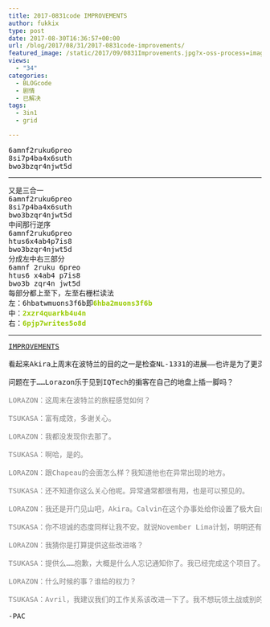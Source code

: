 ```yaml
---
title: 2017-0831code IMPROVEMENTS
author: fukkix
type: post
date: 2017-08-30T16:36:57+00:00
url: /blog/2017/08/31/2017-0831code-improvements/
featured_image: /static/2017/09/0831Improvements.jpg?x-oss-process=image/resize,m_fill,w_700,h_220
views:
  - "34"
categories:
  - BLOGcode
  - 剧情
  - 已解决
tags:
  - 3in1
  - grid

---
```

<pre>6amnf2ruku6preo
8si7p4ba4x6suth
bwo3bzqr4njwt5d
<!--more--></pre>

* * *

<pre>又是三合一
6amnf2ruku6preo
8si7p4ba4x6suth
bwo3bzqr4njwt5d
中间那行逆序
6amnf2ruku6preo
htus6x4ab4p7is8
bwo3bzqr4njwt5d
分成左中右三部分
6amnf 2ruku 6preo
htus6 x4ab4 p7is8
bwo3b zqr4n jwt5d
每部分都上至下，左至右栅栏读法
左：6hbatwmuons3f6b即<span style="color: #99cc00;"><strong>6hba2muons3f6b</strong></span>
中：<span style="color: #99cc00;"><strong>2xzr4quarkb4u4n</strong></span>
右：<span style="color: #99cc00;"><strong>6pjp7writes5o8d</strong></span></pre>

* * *

<pre><a href="http://investigate.ingress.com/2017/08/31/improvements/">IMPROVEMENTS

</a>看起来Akira上周末在波特兰的目的之一是检查NL-1331的进展——也许是为了更深入的参与到November Lima项目的其他部分（她已经带头研发基于日本NL-Prime实验车型的新产品了……）

问题在于……Lorazon乐于见到IQTech的掮客在自己的地盘上插一脚吗？

<span style="color: #808080;">LORAZON：这周末在波特兰的旅程感觉如何？</span>

<span style="color: #808080;">TSUKASA：富有成效，多谢关心。</span>

<span style="color: #808080;">LORAZON：我都没发现你去那了。</span>

<span style="color: #808080;">TSUKASA：啊哈，是的。</span>

<span style="color: #808080;">LORAZON：跟Chapeau的会面怎么样？我知道他也在异常出现的地方。</span>

<span style="color: #808080;">TSUKASA：还不知道你这么关心他呢。异常通常都很有用，也是可以预见的。</span>

<span style="color: #808080;">LORAZON：我还是开门见山吧，Akira。Calvin在这个办事处给你设置了极大自由的沙盒系统，可是你站在了我这边又不坦诚对我，我很不安啊。</span>

<span style="color: #808080;">TSUKASA：你不坦诚的态度同样让我不安。就说November Lima计划，明明还有很大改进余地。</span>

<span style="color: #808080;">LORAZON：我猜你是打算提供这些改进咯？</span>

<span style="color: #808080;">TSUKASA：提供么……抱歉，大概是什么人忘记通知你了。我已经完成这个项目了。我们带回了Prime的一些进展，也已经开始在1331E上实施变革。</span>

<span style="color: #808080;">LORAZON：什么时候的事？谁给的权力？</span>

<span style="color: #808080;">TSUKASA：Avril，我建议我们的工作关系该改进一下了。我不想玩领土战或别的什么游戏，我只出现在有需要的地方。如果你能更清楚的意识到我带来的机遇，或许会获利颇丰……</span>

-PAC</pre>